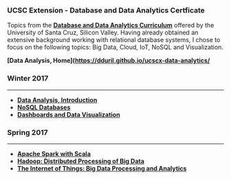 ### UCSC Extension - Database and Data Analytics Certficate

Topics from the **[Database and Data Analytics Curriculum](https://www.ucsc-extension.edu/programs/database-systems/schedule)** offered by the University of Santa Cruz, Silicon Valley. Having already obtained an extensive background working with relational database systems, I chose to focus on the following topics: Big Data, Cloud, IoT, NoSQL and Visualization.

**[Data Analysis, Home](https://dduril.github.io/ucscx-data-analytics/**

### Winter 2017

----------

- **[Data Analysis, Introduction](https://dduril.github.io/ucscx-data-analytics/data-analysis/)**
- **[NoSQL Databases](https://dduril.github.io/ucscx-data-analytics/nosql-databases/)**
- **[Dashboards and Data Visualization](https://dduril.github.io/ucscx-data-analytics/data-viz/)** 
	
### Spring 2017

----------

- **[Apache Spark with Scala](https://dduril.github.io/ucscx-data-analytics/spark-with-scala/)**
- **[Hadoop: Distributed Processing of Big Data](https://dduril.github.io/ucscx-data-analytics/hadoop/)**
- **[The Internet of Things: Big Data Processing and Analytics](https://dduril.github.io/ucscx-data-analytics/iot/)**







